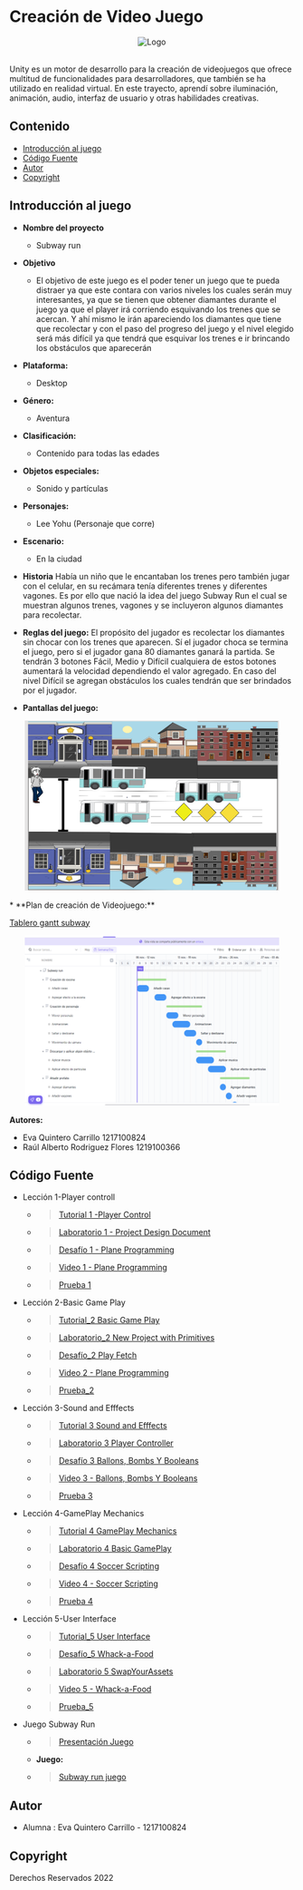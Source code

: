 # Creación de Video Juego
<p align="center">
    <img src="https://blog.facialix.com/wp-content/uploads/2021/06/image_750x_5ec3723659ab5.jpg" alt="Logo" width=1200 height=300>
</p> 
<br>
Unity es un motor de desarrollo para la creación de videojuegos que ofrece multitud de funcionalidades para desarrolladores,
que también se ha utilizado en realidad virtual. En este trayecto, aprendí sobre iluminación, animación, audio, interfaz de usuario y otras habilidades creativas.

## Contenido
- [Introducción al juego](#IntroducciónJuego)
- [Código Fuente](#código-fuente)
- [Autor](#autor)
- [Copyright](#copyright)
## Introducción al juego

* **Nombre del proyecto**
    * Subway run
* **Objetivo**
   * El objetivo de este juego es el poder tener un juego que te pueda distraer ya que este contara con varios niveles los cuales serán muy interesantes, ya que se tienen que obtener diamantes durante el juego ya que el player irá corriendo esquivando los trenes que se acercan. Y ahí mismo le irán apareciendo los diamantes que tiene que recolectar y con el paso del progreso del juego y el nivel elegido será más difícil ya que tendrá que esquivar los trenes e ir brincando los obstáculos que aparecerán

* **Plataforma:**
    *  Desktop
* **Género:** 
    * Aventura
* **Clasificación:**
    * Contenido para todas las edades
* **Objetos especiales:** 
    - Sonido y partículas
* **Personajes:** 
    * Lee Yohu (Personaje que corre)
* **Escenario:**
    * En la ciudad
* **Historia**
Había un niño que le encantaban los trenes pero también jugar con el celular, en su recámara tenía diferentes trenes y diferentes vagones. Es por ello que nació la idea del juego Subway Run el cual  se muestran algunos trenes, vagones y se incluyeron algunos diamantes para recolectar.
* **Reglas del juego:**
El propósito del jugador es recolectar los diamantes sin chocar con los trenes que aparecen. Sí el jugador choca se termina el juego, pero si el jugador gana 80 diamantes ganará la partida. Se tendrán 3 botones Fácil, Medio y Difícil cualquiera de estos botones aumentará la velocidad dependiendo el valor agregado. En caso del nivel Difícil se agregan obstáculos los cuales tendrán que ser brindados por el jugador.

* **Pantallas del juego:**
<p align="center">
<img src="https://github.com/Eva-UTNG01/Unity/blob/main/img/prototipo.png" alt="prototipo" width=450 height=300>
</p> 
* **Plan de creación de Videojuego:**

[Tablero gantt subway](https://sharing.clickup.com/45039402/g/h/1ayfta-145/9f08e23f2608c2a)
<p align="center">
<img src="https://github.com/Eva-UTNG01/Unity/blob/main/img/ganttGame.png" alt="gantt" width=450 height=300>
</p> 


**Autores:**
* Eva Quintero Carrillo                   1217100824
* Raúl Alberto Rodriguez Flores           1219100366



## Código Fuente

* Lección 1-Player controll
  * > [Tutorial 1 -Player Control](https://github.com/Eva-UTNG01/Unity/tree/main/Lecci%C3%B3n%201%20PlayerControl/Unit%201%20-%20Player_Control/Assets)
  * > [Laboratorio 1 - Project Design Document ](https://drive.google.com/file/d/11QydydbK_Ko5zVEzxjxZxvah47IwTBcd/view?usp=sharing)
  * > [Desafío 1 - Plane Programming ](https://github.com/Eva-UTNG01/Unity/tree/main/Lecci%C3%B3n%201%20PlayerControl/Challenge%201%20-%20Plane_programming/Assets)
  * > [Video 1 - Plane Programming](https://drive.google.com/file/d/1Figj0WVza7KVQEg2AcUojcLuJR-FMymO/view?usp=sharing)
  * > [Prueba 1](https://drive.google.com/file/d/1xDmHc5rYTadG0XByyOVnbzvltNmqxsxB/view?usp=sharing)
* Lección 2-Basic Game Play
  * > [Tutorial_2 Basic Game Play](https://github.com/Eva-UTNG01/Unity/tree/main/Lecci%C3%B3n%202%20Basic%20Game%20Play/Leccion-02-Basic%20Gameplay/Assets)
  * > [Laboratorio_2 New Project with Primitives](https://github.com/Eva-UTNG01/Unity/tree/main/Lecci%C3%B3n%202%20Basic%20Game%20Play/Lab-02%20-%20New-Project-Primitives/Assets)
  * > [Desafío_2 Play Fetch](https://github.com/Eva-UTNG01/Unity/tree/main/Lecci%C3%B3n%202%20Basic%20Game%20Play/Challenge-02-Basic%20Gameplay/Assets)
  * > [Video 2 - Plane Programming](https://drive.google.com/file/d/1ptcmDKVsaHSbEJ47PcHpsF_VoKJxrDtt/view?usp=sharing)
  * > [Prueba_2](https://drive.google.com/file/d/1sTECVKFr_Rx74zJsQmtQS23tydhICAgS/view?usp=sharing)
* Lección 3-Sound and Efffects
  * > [Tutorial 3 Sound and Efffects](https://github.com/Eva-UTNG01/Unity/tree/main/Lecci%C3%B3n%203%20Sound%20and%20Effects/Lecci%C3%B3n03SoundEfect)
  * > [Laboratorio 3 Player Controller](https://github.com/Eva-UTNG01/Unity/tree/main/Lecci%C3%B3n%203%20Sound%20and%20Effects/Laboratorio03PlayerControl)
  * > [Desafío 3 Ballons, Bombs Y Booleans](https://github.com/Eva-UTNG01/Unity/tree/main/Lecci%C3%B3n%203%20Sound%20and%20Effects/Desafio03Ballon)
  * > [Video 3 - Ballons, Bombs Y Booleans](https://drive.google.com/file/d/1zQXnNWbwsz4UNS-TsPR4kwJcAzGdDsxU/view?usp=sharing)
  * > [Prueba 3](https://drive.google.com/file/d/1rRea_DQJ2RbG9DEBfZiXmFSHLk06a0cG/view?usp=sharing)
* Lección 4-GamePlay Mechanics
  * > [Tutorial 4 GamePlay Mechanics](https://github.com/Eva-UTNG01/Unity/tree/main/Lecci%C3%B3n%204%20GamePlay%20Mechanics/Lecci%C3%B3n%204%20User%20GamePlay%20Mechanics)
  * > [Laboratorio 4 Basic GamePlay](https://github.com/Eva-UTNG01/Unity/tree/main/Lecci%C3%B3n%204%20GamePlay%20Mechanics/Laboratorio%2004-%20BasicGamePlay)
  * > [Desafío 4 Soccer Scripting](https://github.com/Eva-UTNG01/Unity/tree/main/Lecci%C3%B3n%204%20GamePlay%20Mechanics/Challenge04%20Soccer%20Scripting)
  * > [Video 4 - Soccer Scripting](https://drive.google.com/file/d/1ArDFyJGrE0rPBrxwdBEfS-_uhnWCC9Wq/view?usp=share_link)
  * > [Prueba 4](https://drive.google.com/file/d/1pvYxULslBPBk8q61_Y-IFPCM8T4deeIF/view?usp=share_link)
* Lección 5-User Interface
  * > [Tutorial_5 User Interface](https://github.com/Eva-UTNG01/Unity/tree/main/Lecci%C3%B3n%205%20User%20Interface/Leccion05UserInterface)
  * > [Desafío_5 Whack-a-Food](https://github.com/Eva-UTNG01/Unity/tree/main/Lecci%C3%B3n%205%20User%20Interface/Desafio05WhackFood)
  * > [Laboratorio 5 SwapYourAssets](https://github.com/Eva-UTNG01/Unity/tree/main/Lecci%C3%B3n%205%20User%20Interface/Laboratorio-05SwapYourAssets)
  * > [Video 5 - Whack-a-Food](https://drive.google.com/file/d/1K_4r4kULHy_fAUvnXtTcBIY0xbDpJPnd/view?usp=sharing)
  * > [Prueba_5](https://drive.google.com/file/d/1RbbMsv6-rWMo2GrGdV-AzK0IzH92sywv/view?usp=sharing)
* Juego Subway Run 
    
    * > [Presentación Juego](https://docs.google.com/presentation/d/1fhFmTtCCqzLlUkOI_aqinRCfgJC8vdFttn8bm-Yc1jM/edit?usp=sharing)
    * **Juego:**
    * > [Subway run juego](https://drive.google.com/file/d/1oC_jjI7CTR6Ym2_RyqdjJ_JldoHFSplP/view)

## Autor

- Alumna  : Eva Quintero Carrillo - 1217100824

## Copyright
Derechos Reservados 2022



